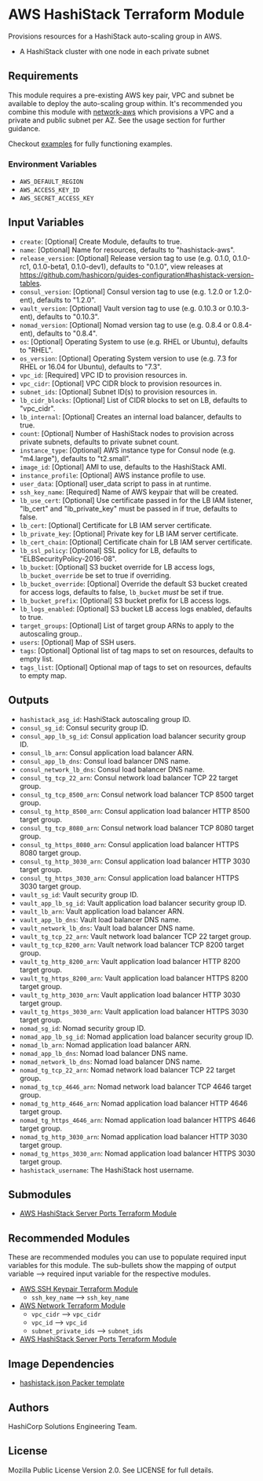 # AWS HashiStack Terraform Module

Provisions resources for a HashiStack auto-scaling group in AWS.

- A HashiStack cluster with one node in each private subnet

## Requirements

This module requires a pre-existing AWS key pair, VPC and subnet be available to deploy the auto-scaling group within. It's recommended you combine this module with [network-aws](https://github.com/hashicorp-modules/network-aws/) which provisions a VPC and a private and public subnet per AZ. See the usage section for further guidance.

Checkout [examples](./examples) for fully functioning examples.

### Environment Variables

- `AWS_DEFAULT_REGION`
- `AWS_ACCESS_KEY_ID`
- `AWS_SECRET_ACCESS_KEY`

## Input Variables

- `create`: [Optional] Create Module, defaults to true.
- `name`: [Optional] Name for resources, defaults to "hashistack-aws".
- `release_version`: [Optional] Release version tag to use (e.g. 0.1.0, 0.1.0-rc1, 0.1.0-beta1, 0.1.0-dev1), defaults to "0.1.0", view releases at https://github.com/hashicorp/guides-configuration#hashistack-version-tables.
- `consul_version`: [Optional] Consul version tag to use (e.g. 1.2.0 or 1.2.0-ent), defaults to "1.2.0".
- `vault_version`: [Optional] Vault version tag to use (e.g. 0.10.3 or 0.10.3-ent), defaults to "0.10.3".
- `nomad_version`: [Optional] Nomad version tag to use (e.g. 0.8.4 or 0.8.4-ent), defaults to "0.8.4".
- `os`: [Optional] Operating System to use (e.g. RHEL or Ubuntu), defaults to "RHEL".
- `os_version`: [Optional] Operating System version to use (e.g. 7.3 for RHEL or 16.04 for Ubuntu), defaults to "7.3".
- `vpc_id`: [Required] VPC ID to provision resources in.
- `vpc_cidr`: [Optional] VPC CIDR block to provision resources in.
- `subnet_ids`: [Optional] Subnet ID(s) to provision resources in.
- `lb_cidr_blocks`: [Optional] List of CIDR blocks to set on LB, defaults to "vpc_cidr".
- `lb_internal`: [Optional] Creates an internal load balancer, defaults to true.
- `count`: [Optional] Number of HashiStack nodes to provision across private subnets, defaults to private subnet count.
- `instance_type`: [Optional] AWS instance type for Consul node (e.g. "m4.large"), defaults to "t2.small".
- `image_id`: [Optional] AMI to use, defaults to the HashiStack AMI.
- `instance_profile`: [Optional] AWS instance profile to use.
- `user_data`: [Optional] user_data script to pass in at runtime.
- `ssh_key_name`: [Required] Name of AWS keypair that will be created.
- `lb_use_cert`: [Optional] Use certificate passed in for the LB IAM listener, "lb_cert" and "lb_private_key" must be passed in if true, defaults to false.
- `lb_cert`: [Optional] Certificate for LB IAM server certificate.
- `lb_private_key`: [Optional] Private key for LB IAM server certificate.
- `lb_cert_chain`: [Optional] Certificate chain for LB IAM server certificate.
- `lb_ssl_policy`: [Optional] SSL policy for LB, defaults to "ELBSecurityPolicy-2016-08".
- `lb_bucket`: [Optional] S3 bucket override for LB access logs, `lb_bucket_override` be set to true if overriding.
- `lb_bucket_override`: [Optional] Override the default S3 bucket created for access logs, defaults to false, `lb_bucket` _must_ be set if true.
- `lb_bucket_prefix`: [Optional] S3 bucket prefix for LB access logs.
- `lb_logs_enabled`: [Optional] S3 bucket LB access logs enabled, defaults to true.
- `target_groups`: [Optional] List of target group ARNs to apply to the autoscaling group..
- `users`: [Optional] Map of SSH users.
- `tags`: [Optional] Optional list of tag maps to set on resources, defaults to empty list.
- `tags_list`: [Optional] Optional map of tags to set on resources, defaults to empty map.

## Outputs

- `hashistack_asg_id`: HashiStack autoscaling group ID.
- `consul_sg_id`: Consul security group ID.
- `consul_app_lb_sg_id`: Consul application load balancer security group ID.
- `consul_lb_arn`: Consul application load balancer ARN.
- `consul_app_lb_dns`: Consul load balancer DNS name.
- `consul_network_lb_dns`: Consul load balancer DNS name.
- `consul_tg_tcp_22_arn`: Consul network load balancer TCP 22 target group.
- `consul_tg_tcp_8500_arn`: Consul network load balancer TCP 8500 target group.
- `consul_tg_http_8500_arn`: Consul application load balancer HTTP 8500 target group.
- `consul_tg_tcp_8080_arn`: Consul network load balancer TCP 8080 target group.
- `consul_tg_https_8080_arn`: Consul application load balancer HTTPS 8080 target group.
- `consul_tg_http_3030_arn`: Consul application load balancer HTTP 3030 target group.
- `consul_tg_https_3030_arn`: Consul application load balancer HTTPS 3030 target group.
- `vault_sg_id`: Vault security group ID.
- `vault_app_lb_sg_id`: Vault application load balancer security group ID.
- `vault_lb_arn`: Vault application load balancer ARN.
- `vault_app_lb_dns`: Vault load balancer DNS name.
- `vault_network_lb_dns`: Vault load balancer DNS name.
- `vault_tg_tcp_22_arn`: Vault network load balancer TCP 22 target group.
- `vault_tg_tcp_8200_arn`: Vault network load balancer TCP 8200 target group.
- `vault_tg_http_8200_arn`: Vault application load balancer HTTP 8200 target group.
- `vault_tg_https_8200_arn`: Vault application load balancer HTTPS 8200 target group.
- `vault_tg_http_3030_arn`: Vault application load balancer HTTP 3030 target group.
- `vault_tg_https_3030_arn`: Vault application load balancer HTTPS 3030 target group.
- `nomad_sg_id`: Nomad security group ID.
- `nomad_app_lb_sg_id`: Nomad application load balancer security group ID.
- `nomad_lb_arn`: Nomad application load balancer ARN.
- `nomad_app_lb_dns`: Nomad load balancer DNS name.
- `nomad_network_lb_dns`: Nomad load balancer DNS name.
- `nomad_tg_tcp_22_arn`: Nomad network load balancer TCP 22 target group.
- `nomad_tg_tcp_4646_arn`: Nomad network load balancer TCP 4646 target group.
- `nomad_tg_http_4646_arn`: Nomad application load balancer HTTP 4646 target group.
- `nomad_tg_https_4646_arn`: Nomad application load balancer HTTPS 4646 target group.
- `nomad_tg_http_3030_arn`: Nomad application load balancer HTTP 3030 target group.
- `nomad_tg_https_3030_arn`: Nomad application load balancer HTTPS 3030 target group.
- `hashistack_username`: The HashiStack host username.

## Submodules

- [AWS HashiStack Server Ports Terraform Module](https://github.com/hashicorp-modules/hashistack-server-ports-aws)

## Recommended Modules

These are recommended modules you can use to populate required input variables for this module. The sub-bullets show the mapping of output variable --> required input variable for the respective modules.

- [AWS SSH Keypair Terraform Module](https://github.com/hashicorp-modules/ssh-keypair-aws)
  - `ssh_key_name` --> `ssh_key_name`
- [AWS Network Terraform Module](https://github.com/hashicorp-modules/network-aws/)
  - `vpc_cidr` --> `vpc_cidr`
  - `vpc_id` --> `vpc_id`
  - `subnet_private_ids` --> `subnet_ids`
- [AWS HashiStack Server Ports Terraform Module](https://github.com/hashicorp-modules/hashistack-server-ports-aws)

## Image Dependencies

- [hashistack.json Packer template](https://github.com/hashicorp/guides-configuration/blob/master/hashistack/hashistack.json)

## Authors

HashiCorp Solutions Engineering Team.

## License

Mozilla Public License Version 2.0. See LICENSE for full details.
